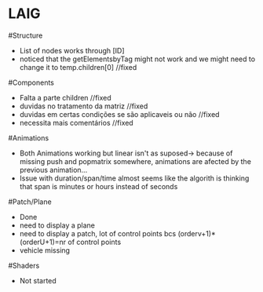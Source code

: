# LAIG
#Structure
* List of nodes works through [ID]
* noticed that the getElementsbyTag might not work and we might need to change it to temp.children[0] //fixed

#Components
* Falta a parte children //fixed
* duvidas no tratamento da matriz //fixed
* duvidas em certas condições se são aplicaveis ou não //fixed
* necessita mais comentários //fixed

#Animations
* Both Animations working but linear isn't as suposed-> because of missing push and popmatrix somewhere, animations are afected by the previous animation... 
* Issue with duration/span/time almost seems like the algorith is thinking that span is minutes or hours instead of seconds

#Patch/Plane
* Done
* need to display a plane
* need to display a patch, lot of control points bcs (orderv+1)*(orderU+1)=nr of control points
* vehicle missing

#Shaders
* Not started 
